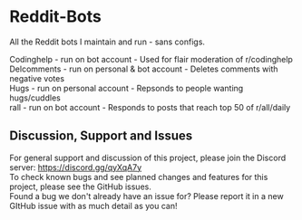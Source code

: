 # Reddit-Bots
All the Reddit bots I maintain and run - sans configs. 

Codinghelp - run on bot account - Used for flair moderation of r/codinghelp \
Delcomments - run on personal & bot account - Deletes comments with negative votes \
Hugs - run on personal account - Repsonds to people wanting hugs/cuddles \
rall - run on bot account - Responds to posts that reach top 50 of r/all/daily

## Discussion, Support and Issues
For general support and discussion of this project, please join the Discord server: https://discord.gg/qyXqA7y \
To check known bugs and see planned changes and features for this project, please see the GitHub issues.\
Found a bug we don't already have an issue for? Please report it in a new GItHub issue with as much detail as you can!
